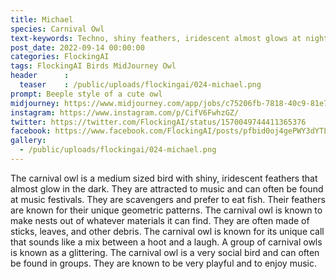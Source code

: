 ```yaml
---
title: Michael
species: Carnival Owl
text-keywords: Techno, shiny feathers, iridescent almost glows at night, attracted to music, often found at music festivals, scavenger,  prefer fishes, geometric feathers
post_date: 2022-09-14 00:00:00
categories: FlockingAI
tags: FlockingAI Birds MidJourney Owl
header      :
  teaser    : /public/uploads/flockingai/024-michael.png
prompt: Beeple style of a cute owl
midjourney: https://www.midjourney.com/app/jobs/c75206fb-7818-40c9-81e7-02377b0ee5d1
instagram: https://www.instagram.com/p/CifV6FwhzGZ/
twitter: https://twitter.com/FlockingAI/status/1570049744411365376
facebook: https://www.facebook.com/FlockingAI/posts/pfbid0oj4gePWY3dYTL2mVFnNwZ5PT9gu17vdga1YhnD4n9MR6nrRjqf7JAJ7eESwZEcLml
gallery: 
  - /public/uploads/flockingai/024-michael.png
---
```


The carnival owl is a medium sized bird with shiny, iridescent feathers that almost glow in the dark. They are attracted to music and can often be found at music festivals. They are scavengers and prefer to eat fish. Their feathers are known for their unique geometric patterns. The carnival owl is known to make nests out of whatever materials it can find. They are often made of sticks, leaves, and other debris. The carnival owl is known for its unique call that sounds like a mix between a hoot and a laugh. A group of carnival owls is known as a glittering. The carnival owl is a very social bird and can often be found in groups. They are known to be very playful and to enjoy music.
